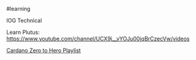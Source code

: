 #learning

IOG Technical

Learn Plutus:
https://www.youtube.com/channel/UCX9j__vYOJu00iqBrCzecVw/videos


[Cardano Zero to Hero Playlist](https://www.youtube.com/watch?v=EDyQEUZ0PlY&list=PL6lNCrlMCn7DWxvKRfzWVF4DtVV0T_wFv)
